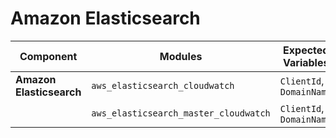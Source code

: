 # Amazon Elasticsearch

| **Component**    | **Modules**           | **Expected Variables** | **Binary version** |  **Module Version**                                                                            | **Changelog**                                                              |
|------------------|-----------------------|--------------------------|--------------------|------------------------------------------------------------------------------------------------|----------------------------------------------------------------------------|
| **Amazon Elasticsearch** | `aws_elasticsearch_cloudwatch`              | `ClientId`, `DomainName`                               | [v0.7](https://last9.jfrog.io/ui/native/last9-openmetrics-exporter/release-v0.7/)             | [v0.0.1](https://github.com/last9/openmetrics-registry/releases/download/v0.0.1/aws_cloudwatch_elasticsearch_v0.0.1.hcl)       | [Changelog](https://github.com/last9/openmetrics-registry/blob/master/aws/cloudwatch/elasticsearch/CHANGELOG.md) |
|               | `aws_elasticsearch_master_cloudwatch`       | `ClientId`, `DomainName`                              |                    |                    |                                                                                                                                    |       
